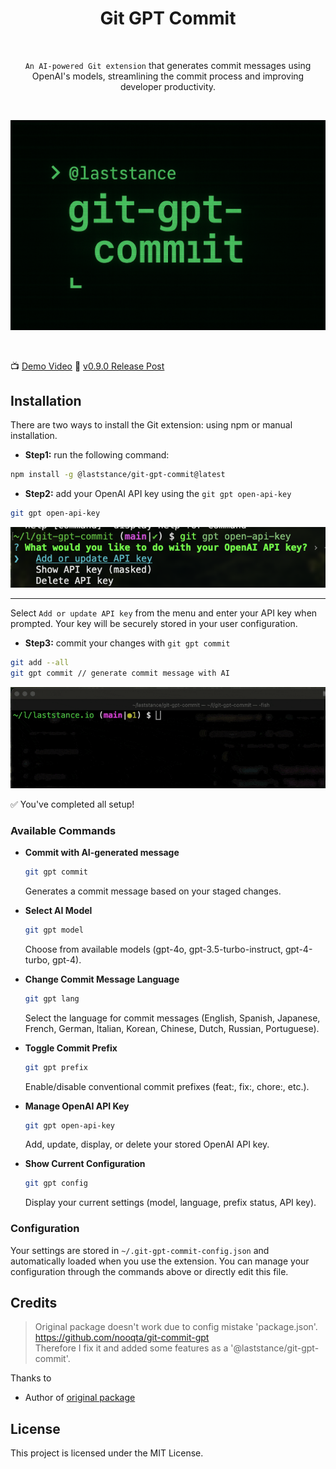 <h1 align="center">
    Git GPT Commit
</h1>

<br>

<p align="center">
    <code>An AI-powered Git extension</code> that generates commit messages using OpenAI's models,  
    streamlining the commit process and improving developer productivity.
</p>

<br>

<p align="center">
  <img src="./assets/cover_image1540x1000.png" alt="cover_image"/>
</p>

<br>

📺 [Demo Video](https://www.youtube.com/watch?v=-0iVFHxXawo)
📖 [v0.9.0 Release Post](https://dev.to/malloc007/ive-just-released-git-gpt-commit-v090-13of)

## Installation

There are two ways to install the Git extension: using npm or manual installation.

- **Step1:** run the following command:

```bash
npm install -g @laststance/git-gpt-commit@latest
```

- **Step2:** add your OpenAI API key using the `git gpt open-api-key`

```bash
git gpt open-api-key
```

![open-api-key](./assets/open-api-key.png)

---

Select `Add or update API key` from the menu and enter your API key when prompted. Your key will be securely stored in your user configuration.

- **Step3:** commit your changes with `git gpt commit`

```bash
git add --all
git gpt commit // generate commit message with AI
```

<p align="center">
    <img src="./assets/preview.gif" />
</p>

✅ You've completed all setup!

### Available Commands

- **Commit with AI-generated message**

  ```bash
  git gpt commit
  ```

  Generates a commit message based on your staged changes.

- **Select AI Model**

  ```bash
  git gpt model
  ```

  Choose from available models (gpt-4o, gpt-3.5-turbo-instruct, gpt-4-turbo, gpt-4).

- **Change Commit Message Language**

  ```bash
  git gpt lang
  ```

  Select the language for commit messages (English, Spanish, Japanese, French, German, Italian, Korean, Chinese, Dutch, Russian, Portuguese).

- **Toggle Commit Prefix**

  ```bash
  git gpt prefix
  ```

  Enable/disable conventional commit prefixes (feat:, fix:, chore:, etc.).

- **Manage OpenAI API Key**

  ```bash
  git gpt open-api-key
  ```

  Add, update, display, or delete your stored OpenAI API key.

- **Show Current Configuration**
  ```bash
  git gpt config
  ```
  Display your current settings (model, language, prefix status, API key).

### Configuration

Your settings are stored in `~/.git-gpt-commit-config.json` and automatically loaded when you use the extension. You can manage your configuration through the commands above or directly edit this file.

## Credits

> Original package doesn't work due to config mistake 'package.json'. https://github.com/nooqta/git-commit-gpt  
> Therefore I fix it and added some features as a '@laststance/git-gpt-commit'.

Thanks to

- Author of [original package](https://github.com/nooqta/git-commit-gpt)

## License

This project is licensed under the MIT License.
